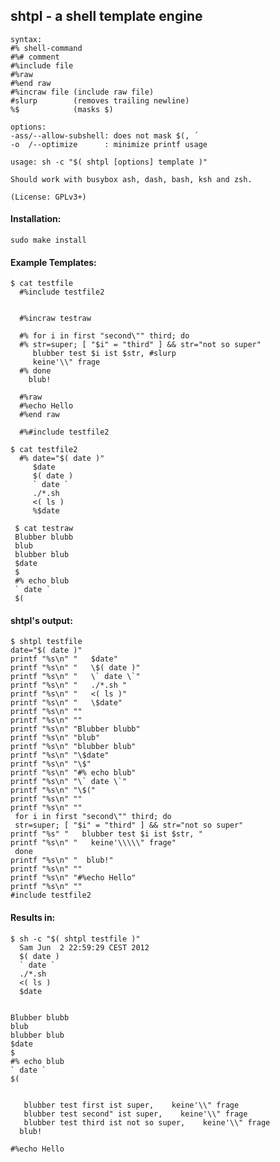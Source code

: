   
## shtpl - a shell template engine

    syntax:
    #% shell-command
    #%# comment
    #%include file
    #%raw 
    #%end raw
    #%incraw file (include raw file)
    #slurp        (removes trailing newline)
    %$            (masks $)    

    options:
    -ass/--allow-subshell: does not mask $(, ´
    -o  /--optimize      : minimize printf usage
    
    usage: sh -c "$( shtpl [options] template )"

    Should work with busybox ash, dash, bash, ksh and zsh.
     
    (License: GPLv3+)

#### Installation:

    sudo make install

#### Example Templates: 
    $ cat testfile
      #%include testfile2
      
      
      #%incraw testraw
       
      #% for i in first "second\"" third; do 
      #% str=super; [ "$i" = "third" ] && str="not so super" 
         blubber test $i ist $str, #slurp
         keine'\\" frage
      #% done 
        blub!
      
      #%raw
      #%echo Hello
      #%end raw
    
      #%#include testfile2

    $ cat testfile2
      #% date="$( date )"
         $date
         $( date )
         ` date `
         ./*.sh 
         <( ls )
         %$date
     
     $ cat testraw 
     Blubber blubb
     blub
     blubber blub
     $date
     $
     #% echo blub
     ` date `
     $(

#### shtpl's output:
    $ shtpl testfile
    date="$( date )"
    printf "%s\n" "   $date"
    printf "%s\n" "   \$( date )"
    printf "%s\n" "   \` date \`"
    printf "%s\n" "   ./*.sh "
    printf "%s\n" "   <( ls )"
    printf "%s\n" "   \$date"
    printf "%s\n" ""
    printf "%s\n" ""
    printf "%s\n" "Blubber blubb"
    printf "%s\n" "blub"
    printf "%s\n" "blubber blub"
    printf "%s\n" "\$date"
    printf "%s\n" "\$"
    printf "%s\n" "#% echo blub"
    printf "%s\n" "\` date \`"
    printf "%s\n" "\$("
    printf "%s\n" ""
    printf "%s\n" ""
     for i in first "second\"" third; do 
     str=super; [ "$i" = "third" ] && str="not so super" 
    printf "%s" "   blubber test $i ist $str, "
    printf "%s\n" "   keine'\\\\\" frage"
     done 
    printf "%s\n" "  blub!"
    printf "%s\n" ""
    printf "%s\n" "#%echo Hello"
    printf "%s\n" ""
    #include testfile2

#### Results in:
    $ sh -c "$( shtpl testfile )"
      Sam Jun  2 22:59:29 CEST 2012
      $( date )
      ` date `
      ./*.sh
      <( ls )
      $date
    
    
    Blubber blubb
    blub
    blubber blub
    $date
    $
    #% echo blub
    ` date `
    $(
    
    
       blubber test first ist super,    keine'\\" frage
       blubber test second" ist super,    keine'\\" frage
       blubber test third ist not so super,    keine'\\" frage
      blub!
     
    #%echo Hello
